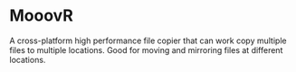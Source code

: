 # MooovR
A cross-platform high performance file copier that can work copy multiple files to multiple locations. Good for moving and mirroring files at different locations.
